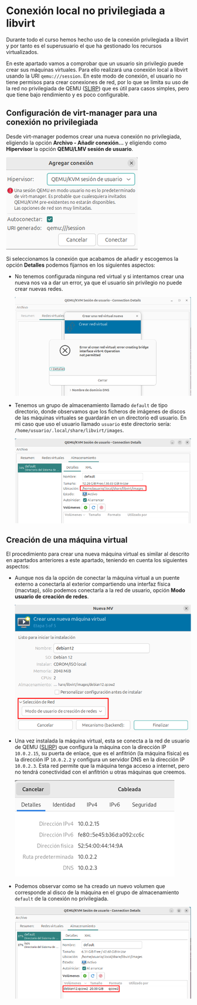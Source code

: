 # Conexión local no privilegiada a libvirt

Durante todo el curso hemos hecho uso de la conexión privilegiada a libvirt y por tanto es el superusuario el que ha gestionado los recursos virtualizados.

En este apartado vamos a comprobar que un usuario sin privilegio puede crear sus máquinas virtuales. Para ello realizará una conexión local a libvirt usando la URI `qemu:///session`. En este modo de conexión, el usuario no tiene permisos para crear conexiones de red, por lo que se limita su uso de la red no privilegiada de QEMU ([SLIRP](https://wiki.qemu.org/Documentation/Networking#User_Networking_.28SLIRP.29)) que es útil para casos simples, pero que tiene bajo rendimiento y es poco configurable. 

## Configuración de virt-manager para una conexión no privilegiada

Desde virt-manager podemos crear una nueva conexión no privilegiada, eligiendo la opción **Archivo - Añadir conexión...** y eligiendo como **Hipervisor** la opción **QEMU/LMV sesión de usuario**.

![usuario](img/usuario1.png)

Si seleccionamos la conexión que acabamos de añadir y escogemos la opción **Detalles** podemos fijarnos en los siguientes aspectos:

* No tenemos configurada ninguna red virtual y si intentamos crear una nueva nos va a dar un error, ya que el usuario sin privilegio no puede crear nuevas redes.

    ![usuario](img/usuario2.png)

* Tenemos un grupo de almacenamiento llamado `default` de tipo directorio, donde observamos que los ficheros de imágenes de discos de las máquinas virtuales se guardarán en un directorio edl usuario. En mi caso que uso el usuario llamado `usuario` este directorio sería: `/home/usuario/.local/share/libvirt/images`.

    ![usuario](img/usuario3.png)

## Creación de una máquina virtual

El procedimiento para crear una nueva máquina virtual es similar al descrito en apartados anteriores a este apartado, teniendo en cuenta los siguientes aspectos:

* Aunque nos da la opción de conectar la máquina virtual a un puente externo a conectarla al exterior compartiendo una interfaz física (macvtap), sólo  podemos conectarla a la red de usuario, opción **Modo usuario de creación de redes**.

    ![usuario](img/usuario4.png)

* Una vez instalada la máquina virtual, esta se conecta a la red de usuario de QEMU ([SLIRP](https://wiki.qemu.org/Documentation/Networking#User_Networking_.28SLIRP.29)) que configura la máquina con la dirección IP `10.0.2.15`, su puerta de enlace, que es el anfitrión (la máquina física) es la dirección IP `10.0.2.2` y configura un servidor DNS en la dirección IP `10.0.2.3`. Esta red permite que la máquina tenga acceso a internet, pero no tendrá conectividad con el anfitrión u otras máquinas que creemos.

    ![usuario](img/usuario5.png)

* Podemos observar como se ha creado un nuevo volumen que corresponde al disco de la máquina en el grupo de almacenamiento `default` de la conexión no privilegiada.

    ![usuario](img/usuario6.png)

